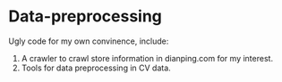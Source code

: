 # Data-preprocessing
Ugly code for my own convinence, include:

1) A crawler to crawl store information in dianping.com for my interest.
2) Tools for data preprocessing in CV data.

